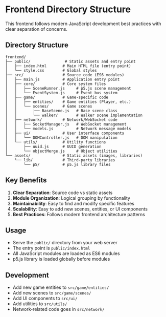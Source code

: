 # Frontend Directory Structure

This frontend follows modern JavaScript development best practices with clear separation of concerns.

## Directory Structure

```
frontend/
├── public/               # Static assets and entry point
│   ├── index.html       # Main HTML file (entry point)
│   └── style.css        # Global styles
├── src/                 # Source code (ES6 modules)
│   ├── main.js          # Application entry point
│   ├── core/            # Core system files
│   │   ├── SceneRunner.js     # p5.js scene management
│   │   └── EventSystem.js     # Event bus system
│   ├── game/            # Game-specific code
│   │   ├── entities/    # Game entities (Player, etc.)
│   │   └── scenes/      # Game scenes
│   │       ├── BaseScene.js   # Base scene class
│   │       └── walker/        # Walker scene implementation
│   ├── network/         # Network/WebSocket code
│   │   ├── SocketManager.js   # WebSocket management
│   │   └── models.js          # Network message models
│   ├── ui/              # User interface components
│   │   └── DOMController.js   # DOM manipulation
│   └── utils/           # Utility functions
│       ├── uuid.js      # UUID generation
│       └── objectMerge.js     # Object utilities
└── assets/              # Static assets (images, libraries)
    └── lib/             # Third-party libraries
        └── p5/          # p5.js library files
```

## Key Benefits

1. **Clear Separation**: Source code vs static assets
2. **Module Organization**: Logical grouping by functionality
3. **Maintainability**: Easy to find and modify specific features
4. **Scalability**: Easy to add new scenes, entities, or UI components
5. **Best Practices**: Follows modern frontend architecture patterns

## Usage

- Serve the `public/` directory from your web server
- The entry point is `public/index.html`
- All JavaScript modules are loaded as ES6 modules
- p5.js library is loaded globally before modules

## Development

- Add new game entities to `src/game/entities/`
- Add new scenes to `src/game/scenes/`
- Add UI components to `src/ui/`
- Add utilities to `src/utils/`
- Network-related code goes in `src/network/`